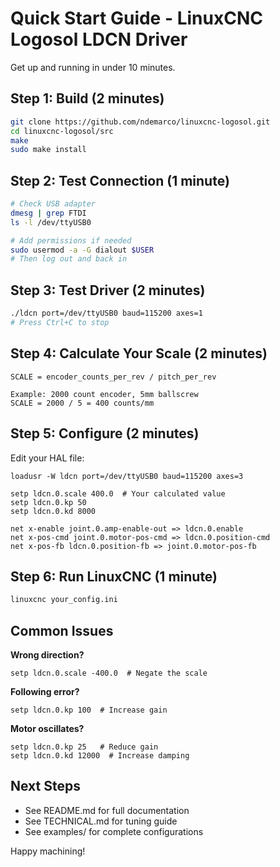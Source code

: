 # Quick Start Guide - LinuxCNC Logosol LDCN Driver

Get up and running in under 10 minutes.

## Step 1: Build (2 minutes)

```bash
git clone https://github.com/ndemarco/linuxcnc-logosol.git
cd linuxcnc-logosol/src
make
sudo make install
```

## Step 2: Test Connection (1 minute)

```bash
# Check USB adapter
dmesg | grep FTDI
ls -l /dev/ttyUSB0

# Add permissions if needed
sudo usermod -a -G dialout $USER
# Then log out and back in
```

## Step 3: Test Driver (2 minutes)

```bash
./ldcn port=/dev/ttyUSB0 baud=115200 axes=1
# Press Ctrl+C to stop
```

## Step 4: Calculate Your Scale (2 minutes)

```
SCALE = encoder_counts_per_rev / pitch_per_rev

Example: 2000 count encoder, 5mm ballscrew
SCALE = 2000 / 5 = 400 counts/mm
```

## Step 5: Configure (2 minutes)

Edit your HAL file:

```hal
loadusr -W ldcn port=/dev/ttyUSB0 baud=115200 axes=3

setp ldcn.0.scale 400.0  # Your calculated value
setp ldcn.0.kp 50
setp ldcn.0.kd 8000

net x-enable joint.0.amp-enable-out => ldcn.0.enable
net x-pos-cmd joint.0.motor-pos-cmd => ldcn.0.position-cmd
net x-pos-fb ldcn.0.position-fb => joint.0.motor-pos-fb
```

## Step 6: Run LinuxCNC (1 minute)

```bash
linuxcnc your_config.ini
```

## Common Issues

**Wrong direction?**
```hal
setp ldcn.0.scale -400.0  # Negate the scale
```

**Following error?**
```hal
setp ldcn.0.kp 100  # Increase gain
```

**Motor oscillates?**
```hal
setp ldcn.0.kp 25   # Reduce gain
setp ldcn.0.kd 12000  # Increase damping
```

## Next Steps

- See README.md for full documentation
- See TECHNICAL.md for tuning guide
- See examples/ for complete configurations

Happy machining!
